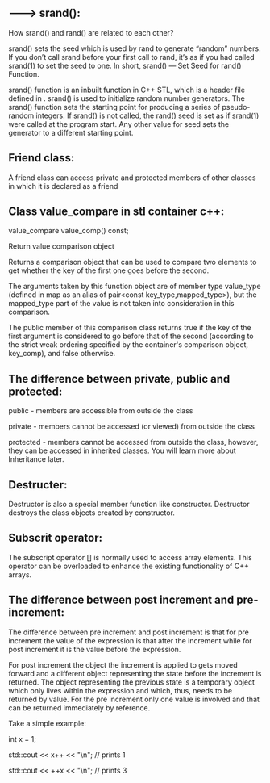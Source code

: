


---> srand():
-------------

How srand() and rand() are related to each other?

srand() sets the seed which is used by rand to generate “random” numbers. If you don’t call srand before your first call to rand, it’s as if you had called srand(1) to set the seed to one. 
In short, srand() — Set Seed for rand() Function. 

srand() function is an inbuilt function in C++ STL, which is a header file defined in <cstdlib>. 
srand() is used to initialize random number generators. The srand() function sets the starting point for producing a series of pseudo-random integers.
If srand() is not called, the rand() seed is set as if srand(1) were called at the program start.
Any other value for seed sets the generator to a different starting point. 

  
  
Friend class:
--------------

A friend class can access private and protected members of other classes in which it is declared as a friend

  
  
  
Class value_compare in stl container c++:
---------------------------------------
  
value_compare value_comp() const;
  
Return value comparison object
  
Returns a comparison object that can be used to compare two elements to get whether the key of the first one goes before the second.

The arguments taken by this function object are of member type value_type (defined in map as an alias of pair<const key_type,mapped_type>), but the mapped_type part of the value is not taken into consideration in this comparison.
  
  
  
  
The public member of this comparison class returns true if the key of the first argument is considered to go before that of the second (according to the strict weak ordering specified by the container's comparison object, key_comp), and false otherwise.
  
  
The difference between private, public and protected:
  ---------------------------------------------------
  
  
public - members are accessible from outside the class
  
private - members cannot be accessed (or viewed) from outside the class
  
protected - members cannot be accessed from outside the class, however, they can be accessed in inherited classes. You will learn more about Inheritance later.
  
  
  
Destructer:
----------
  
Destructor is also a special member function like constructor. Destructor destroys the class objects created by constructor.
  

  
  
Subscrit operator:
-----------------
  
The subscript operator [] is normally used to access array elements. This operator can be overloaded to enhance the existing functionality of C++ arrays.
  
  
  
The difference between post increment and pre-increment:
------------------------------------------------------
  
The difference between pre increment and post increment is that for pre increment the value of the expression is that after the increment while for post increment it is the value before the expression.

  For post increment the object the increment is applied to gets moved forward and a different object representing the state before the increment is returned. The object representing the previous state is a temporary object which only lives within the expression and which, thus, needs to be returned by value. For the pre increment only one value is involved and that can be returned immediately by reference.
  
Take a simple example:

int x = 1;

std::cout << x++ << "\n";  // prints 1
  
std::cout << ++x << "\n";  // prints 3
